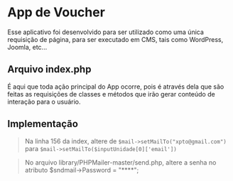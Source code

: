 # App de Voucher

Esse aplicativo foi desenvolvido para ser utilizado como uma única requisição de página, para ser executado em CMS, tais como WordPress, Joomla, etc...

## Arquivo index.php
É aqui que toda ação principal do App ocorre, pois é através dela que são feitas as requisições de classes e métodos que irão gerar conteúdo de interação para o usuário.

## Implementação
>Na linha 156 da index, altere de `$mail->setMailTo("xpto@gmail.com")` para `$mail->setMailTo($inputUnidade[0]['email'])`

>No arquivo library/PHPMailer-master/send.php, altere a senha no atributo $sndmail->Password = "****";